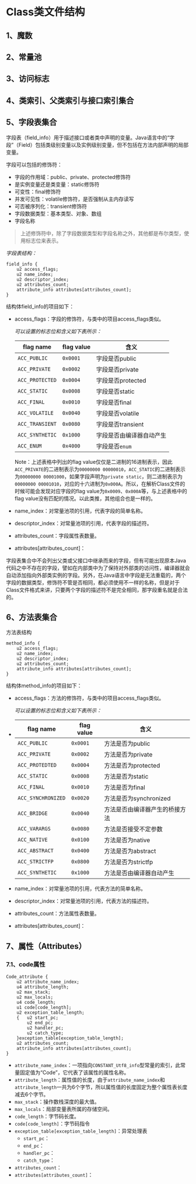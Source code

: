 # Class类文件结构





## 1、魔数

## 2、常量池



## 3、访问标志

## 4、类索引、父类索引与接口索引集合





## 5、字段表集合

字段表（field_info）用于描述接口或者类中声明的变量。Java语言中的“字段”（Field）包括类级别变量以及实例级别变量，但不包括在方法内部声明的局部变量。

字段可以包括的修饰符：

- 字段的作用域：public、private、protected修饰符
- 是实例变量还是类变量：static修饰符
- 可变性：final修饰符
- 并发可见性：volatile修饰符，是否强制从主内存读写
- 可否被序列化：transient修饰符
- 字段数据类型：基本类型、对象、数组
- 字段名称

> 上述修饰符中，除了字段数据类型和字段名称之外，其他都是布尔类型，使用标志位来表示。

*字段表结构：*

```
field_info {
    u2 access_flags;
    u2 name_index;
    u2 descriptor_index;
    u2 attributes_count;
    attribute_info attributes[attributes_count];
}
```

结构体field_info的项目如下：

- access_flags：字段的修饰符，与类中的项目access_flags类似。

  *可以设置的标志位和含义如下表所示：*

  | flag name       | flag value | 含义                     |
  | --------------- | ---------- | ------------------------ |
  | `ACC_PUBLIC`    | `0x0001`   | 字段是否public           |
  | `ACC_PRIVATE`   | `0x0002`   | 字段是否private          |
  | `ACC_PROTECTED` | `0x0004`   | 字段是否protected        |
  | `ACC_STATIC`    | `0x0008`   | 字段是否static           |
  | `ACC_FINAL`     | `0x0010`   | 字段是否final            |
  | `ACC_VOLATILE`  | `0x0040`   | 字段是否volatile         |
  | `ACC_TRANSIENT` | `0x0080`   | 字段是否transient        |
  | `ACC_SYNTHETIC` | `0x1000`   | 字段是否由编译器自动产生 |
  | `ACC_ENUM`      | `0x4000`   | 字段是否`enum`           |

  Note：上述表格中列出的flag value仅仅是二进制的16进制表示，因此`ACC_PRIVATE`的二进制表示为`00000000 00000010`，`ACC_STATIC`的二进制表示为`00000000 00001000`，如果字段声明为`private static`，则二进制表示为`00000000 00001010`，对应的十六进制为`0x000A`。所以，在解析Class文件的时候可能会发现对应字段的flag value为`0x0009`、`0x000A`等，与上述表格中的flag value没有匹配的情况。以此类推，其他组合也是一样的。

- name_index：对常量池项的引用，代表字段的简单名称。

- descriptor_index：对常量池项的引用，代表字段的描述符。

- attributes_count：字段属性表数量。

- attributes[attributes_count]：



字段表集合中不会列出父类或父接口中继承而来的字段，但有可能出现原本Java代码之中不存在的字段，譬如在内部类中为了保持对外部类的访问性，编译器就会自动添加指向外部类实例的字段。另外，在Java语言中字段是无法重载的，两个字段的数据类型，修饰符不管是否相同，都必须使用不一样的名称，但是对于Class文件格式来讲，只要两个字段的描述符不是完全相同，那字段重名就是合法的。



## 6、方法表集合



方法表结构

```
method_info {
    u2 access_flags;
    u2 name_index;
    u2 descriptor_index;
    u2 attributes_count;
    attribute_info attributes[attributes_count];
}
```

结构体method_info的项目如下：

- access_flags：方法的修饰符，与类中的项目access_flags类似。

  *可以设置的标志位和含义如下表所示：*

- | flag name          | flag value | 含义                           |
  | ------------------ | ---------- | ------------------------------ |
  | `ACC_PUBLIC`       | `0x0001`   | 方法是否为public               |
  | `ACC_PRIVATE`      | `0x0002`   | 方法是否为private              |
  | `ACC_PROTEDTED`    | `0x0004`   | 方法是否为protected            |
  | `ACC_STATIC`       | `0x0008`   | 方法是否为static               |
  | `ACC_FINAL`        | `0x0010`   | 方法是否为final                |
  | `ACC_SYNCHRONIZED` | `0x0020`   | 方法是否为synchronized         |
  | `ACC_BRIDGE`       | `0x0040`   | 方法是否由编译器产生的桥接方法 |
  | `ACC_VARARGS`      | `0x0080`   | 方法是否接受不定参数           |
  | `ACC_NATIVE`       | `0x0100`   | 方法是否为native               |
  | `ACC_ABSTRACT`     | `0x0400`   | 方法是否为abstract             |
  | `ACC_STRICTFP`     | `0x0800`   | 方法是否为strictfp             |
  | `ACC_SYNTHETIC`    | `0x1000`   | 方法是否由编译器自动产生       |

- name_index：对常量池项的引用，代表方法的简单名称。

- descriptor_index：对常量池项的引用，代表方法的描述符。

- attributes_count：方法属性表数量。

- attributes[attributes_count]：

## 7、属性（Attributes）





### 7.1、code属性



```
Code_attribute {
    u2 attribute_name_index;
    u4 attribute_length;
    u2 max_stack;
    u2 max_locals;
    u4 code_length;
    u1 code[code_length];
    u2 exception_table_length;
    { 	u2 start_pc;
        u2 end_pc;
        u2 handler_pc;
        u2 catch_type;
    }exception_table[exception_table_length];
    u2 attributes_count;
    attribute_info attributes[attributes_count];
}
```



- `attribute_name_index`：一项指向`CONSTANT_Utf8_info`型常量的索引，此常量固定值为“Code”，它代表了该属性的属性名称。
- `attribute_length`：属性值的长度，由于`attribute_name_index`和`attribute_length`一共为6个字节，所以属性值的长度固定为整个属性表长度减去6个字节。
- `max_stack`：操作数栈深度的最大值。
- `max_locals`：局部变量表所属的存储空间。
- `code_length`：字节码长度。
- `code[code_length]`：字节码指令
- `exception_table[exception_table_length]`：异常处理表
  - `start_pc`：
  - `end_pc`：
  - `handler_pc`：
  - `catch_type`：
- `attributes_count`：
- `attributes[attributes_count]`：

### 





